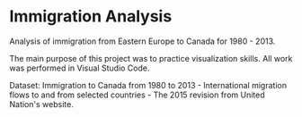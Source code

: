 # Immigration Analysis

Analysis of immigration from Eastern Europe to Canada for 1980 - 2013.

The main purpose of this project was to practice visualization skills. All work was performed in Visual Studio Code.

Dataset: Immigration to Canada from 1980 to 2013 - International migration flows to and from selected countries - The 2015 revision from United Nation's website.
